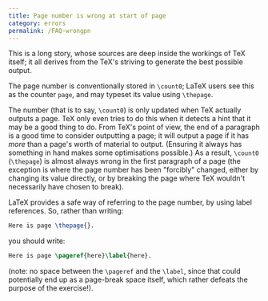 ```yaml
---
title: Page number is wrong at start of page
category: errors
permalink: /FAQ-wrongpn
---
```


This is a long story, whose sources are deep inside the workings of
TeX itself; it all derives from the TeX's striving to generate
the best possible output.

The page number is conventionally stored in `\count0`; LaTeX
users see this as the counter `page`, and may typeset its value
using `\thepage`.

The number (that is to say, `\count0`) is only updated when TeX
actually outputs a page.  TeX only even tries to do this when it
detects a hint that it may be a good thing to do.  From TeX's point
of view, the end of a paragraph is a good time to consider outputting
a page; it will output a page if it has _more_ than a page's
worth of material to output.  (Ensuring it always has something in
hand makes some optimisations possible.)  As a result, `\count0`
(`\thepage`) is almost always wrong in the first paragraph of a
page (the exception is where the page number has been "forcibly"
changed, either by changing its value directly, or by breaking the
page where TeX wouldn't necessarily have chosen to break).

LaTeX provides a safe way of referring to the page number, by using
label references.  So, rather than writing:
```latex
Here is page \thepage{}.
```
you should write:
```latex
Here is page \pageref{here}\label{here}.
```
(note: no space between the `\pageref` and the `\label`, since
that could potentially end up as a page-break space itself, which
rather defeats the purpose of the exercise!).

